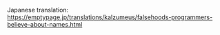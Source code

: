 <!-- META
{"title":"Falsehoods Programmers Believe About Names","link":"https://www.kalzumeus.com/2010/06/17/falsehoods-programmers-believe-about-names/","media":"netpage","tags":["ui","name"],"short":{"en":"what NOT to do to handle people's names","ja":"人名を扱う時にするべきでないこと"},"importance":5,"hasPage":true,"createdAt":1746577018.392,"updatedAt":1746577018.392}
META -->

Japanese translation: https://emptypage.jp/translations/kalzumeus/falsehoods-programmers-believe-about-names.html